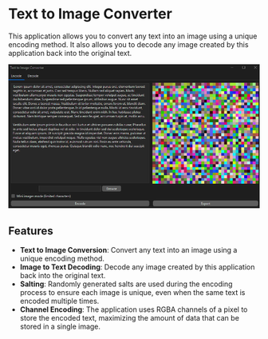 # Text to Image Converter

This application allows you to convert any text into an image using a unique encoding method. It also allows you to decode any image created by this application back into the original text.

![Text to Image Converter](assets/image.png)

## Features

- **Text to Image Conversion**: Convert any text into an image using a unique encoding method.
- **Image to Text Decoding**: Decode any image created by this application back into the original text.
- **Salting**: Randomly generated salts are used during the encoding process to ensure each image is unique, even when the same text is encoded multiple times.
- **Channel Encoding**: The application uses RGBA channels of a pixel to store the encoded text, maximizing the amount of data that can be stored in a single image.